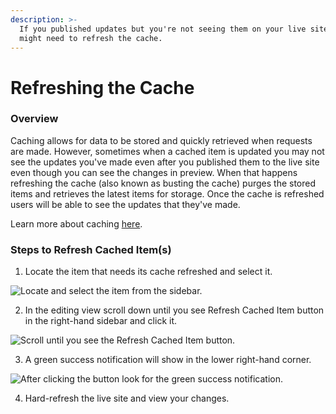 ```yaml
---
description: >-
  If you published updates but you're not seeing them on your live site you
  might need to refresh the cache.
---
```


# Refreshing the Cache

### Overview

Caching allows for data to be stored and quickly retrieved when requests are made. However, sometimes when a cached item is updated you may not see the updates you've made even after you published them to the live site even though you can see the changes in preview. When that happens refreshing the cache \(also known as busting the cache\) purges the stored items and retrieves the latest items for storage. Once the cache is refreshed users will be able to see the updates that they've made. 

Learn more about caching [here](https://en.wikipedia.org/wiki/Cache_%28computing%29).

### Steps to Refresh Cached Item\(s\)

1. Locate the item that needs its cache refreshed and select it.

![Locate and select the item from the sidebar.](../../../.gitbook/assets/01-cache-bust-find-item.png)

2. In the editing view scroll down until you see Refresh Cached Item button in the right-hand sidebar and click it.

![Scroll until you see the Refresh Cached Item button.](../../../.gitbook/assets/02-cache-bust-find-button.png)

3. A green success notification will show in the lower right-hand corner.

![After clicking the button look for the green success notification.](../../../.gitbook/assets/3-cache-bust-success-notification.png)

4. Hard-refresh the live site and view your changes. 







